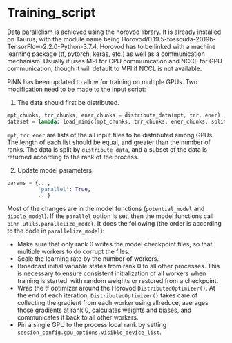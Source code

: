 # Training_script

Data parallelism is achieved using the horovod library. It is already installed on Taurus, with the module name being Horovod/0.19.5-fosscuda-2019b-TensorFlow-2.2.0-Python-3.7.4. Horovod has to be linked with a machine learning package (tf, pytorch, keras, etc.) as well as a communication mechanism. Usually it uses MPI for CPU communication and NCCL for GPU communication, though it will default to MPI if NCCL is not available.

PiNN has been updated to allow for training on multiple GPUs. Two modification need to be made to the input script:

1. The data should first be distributed. 
```python
mpt_chunks, trr_chunks, ener_chunks = distribute_data(mpt, trr, ener)
dataset = lambda: load_mimic(mpt_chunks, trr_chunks, ener_chunks, split=split)
```

`mpt`, `trr`, `ener` are lists of the all input files to be distributed among GPUs. The length of each list should be equal, and greater than the number of ranks. The data is split by `distribute_data`, and a subset of the data is returned according to the rank of the process.

2. Update model parameters.
```python
params = {...,
          'parallel': True,
          ...}
```
Most of the changes are in the model functions (`potential_model` and `dipole_model`). If the `parallel` option is set, then the model functions call `pinn.utils.parallelize_model`. It does the following (the order is according to the code in `parallelize_model`):

* Make sure that only rank 0 writes the model checkpoint files, so that multiple workers to do corrupt the files.
* Scale the learning rate by the number of workers.
* Broadcast initial variable states from rank 0 to all other processes. This is necessary to ensure consistent initialization of all workers when training is started. with random weights or restored from a checkpoint. 
* Wrap the tf optimizer around the Horovod `DistributedOptimizer()`. At the end of each iteration, `DistributedOptimizer()` takes care of collecting the gradient from each worker using allreduce, averages those gradients at rank 0, calculates weights and biases, and communicates it back to all other workers.
* Pin a single GPU to the process local rank by setting `session_config.gpu_options.visible_device_list`.